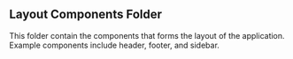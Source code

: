 ## Layout Components Folder

This folder contain the components that forms the layout of the application. Example components include header, footer, and sidebar.
